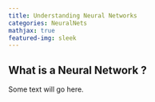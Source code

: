 ```yaml
---
title: Understanding Neural Networks
categories: NeuralNets
mathjax: true
featured-img: sleek
---
```


## What is a Neural Network ?

Some text will go here. 
